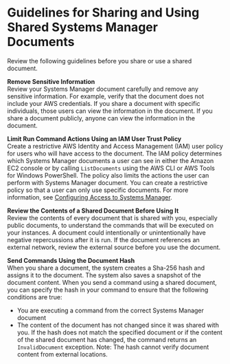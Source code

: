 # Guidelines for Sharing and Using Shared Systems Manager Documents<a name="ssm-before-you-share"></a>

Review the following guidelines before you share or use a shared document\. 

**Remove Sensitive Information**  
Review your Systems Manager document carefully and remove any sensitive information\. For example, verify that the document does not include your AWS credentials\. If you share a document with specific individuals, those users can view the information in the document\. If you share a document publicly, anyone can view the information in the document\.

**Limit Run Command Actions Using an IAM User Trust Policy**  
Create a restrictive AWS Identity and Access Management \(IAM\) user policy for users who will have access to the document\. The IAM policy determines which Systems Manager documents a user can see in either the Amazon EC2 console or by calling `ListDocuments` using the AWS CLI or AWS Tools for Windows PowerShell\. The policy also limits the actions the user can perform with Systems Manager document\. You can create a restrictive policy so that a user can only use specific documents\. For more information, see [Configuring Access to Systems Manager](systems-manager-access.md)\.

**Review the Contents of a Shared Document Before Using It**  
Review the contents of every document that is shared with you, especially public documents, to understand the commands that will be executed on your instances\. A document could intentionally or unintentionally have negative repercussions after it is run\. If the document references an external network, review the external source before you use the document\. 

**Send Commands Using the Document Hash**  
When you share a document, the system creates a Sha\-256 hash and assigns it to the document\. The system also saves a snapshot of the document content\. When you send a command using a shared document, you can specify the hash in your command to ensure that the following conditions are true:  
+ You are executing a command from the correct Systems Manager document
+ The content of the document has not changed since it was shared with you\.
If the hash does not match the specified document or if the content of the shared document has changed, the command returns an `InvalidDocument` exception\. Note: The hash cannot verify document content from external locations\.